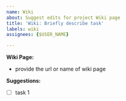 ```yaml
---
name: Wiki
about: Suggest edits for project Wiki page
title: 'Wiki: Briefly describe task'
labels: wiki
assignees: {$USER_NAME}

---
```


**Wiki Page:**
- provide the url or name of wiki page

**Suggestions:**
- [ ] task 1
